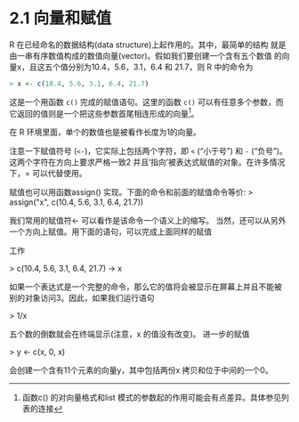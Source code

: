 # 2.1 向量和赋值

R 在已经命名的数据结构(data structure)上起作用的。其中，最简单的结构 就是由一串有序数值构成的数值向量(vector)。假如我们要创建一个含有五个数值 的向量x，且这五个值分别为10.4，5.6，3.1，6.4 和 21.7，则 R 中的命令为

```R
> x <- c(10.4, 5.6, 3.1, 6.4, 21.7)
```

这是一个用函数 `c()` 完成的赋值语句。这里的函数 `c()` 可以有任意多个参数，而它返回的值则是一个把这些参数首尾相连形成的向量[^1]。

在 R 环境里面，单个的数值也是被看作长度为1的向量。

注意一下赋值符号 (`<-`)，它实际上包括两个字符，即 `<` (“小于号”) 和 `-` (“负号”)。 这两个字符在方向上要求严格一致2 并且‘指向’被表达式赋值的对象。在许多情况 下，= 可以代替使用。

赋值也可以用函数assign() 实现。下面的命令和前面的赋值命令等价: > assign("x", c(10.4, 5.6, 3.1, 6.4, 21.7))

我们常用的赋值符<- 可以看作是该命令一个语义上的缩写。 当然，还可以从另外一个方向上赋值。用下面的语句，可以完成上面同样的赋值

工作

\> c(10.4, 5.6, 3.1, 6.4, 21.7) -> x

如果一个表达式是一个完整的命令，那么它的值将会被显示在屏幕上并且不能被 别的对象访问3。因此，如果我们运行语句

\> 1/x

五个数的倒数就会在终端显示(注意，x 的值没有改变)。 进一步的赋值

\> y <- c(x, 0, x)

会创建一个含有11个元素的向量y，其中包括两份x 拷贝和位于中间的一个0。



[^1]:函数c() 的对向量格式和list 模式的参数起的作用可能会有点差异。具体参见列表的连接